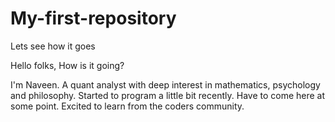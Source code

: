 # My-first-repository
Lets see how it goes

Hello folks, How is it going?

I'm Naveen. A quant analyst with deep interest in mathematics, psychology and philosophy. Started to program a little bit recently. Have to come here at some point. Excited to learn from the coders community.
